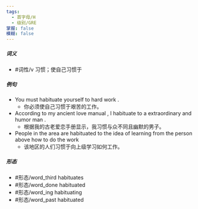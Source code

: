 ```yaml
---
tags:
  - 首字母/H
  - 级别/GRE
掌握: false
模糊: false
---
```

##### 词义
- #词性/v  习惯；使自己习惯于
##### 例句
- You must habituate yourself to hard work .
	- 你必须使自己习惯于艰苦的工作。
- According to my ancient love manual , I habituate to a extraordinary and humor man .
	- 根据我的古老爱恋手册显示，我习惯与众不同且幽默的男子。
- People in the area are habituated to the idea of learning from the person above how to do the work
	- 该地区的人们习惯于向上级学习如何工作。
##### 形态
- #形态/word_third habituates
- #形态/word_done habituated
- #形态/word_ing habituating
- #形态/word_past habituated
